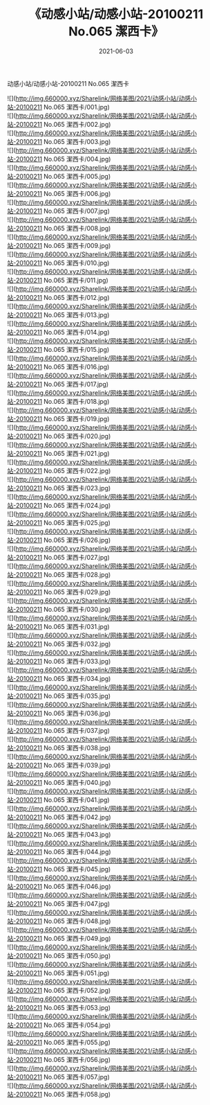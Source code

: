 ﻿---
layout: post
title:  《动感小站/动感小站-20100211 No.065 潔西卡》
date:   2021-06-03
img: http://img.660000.xyz/Sharelink/网络美图/2021/动感小站/动感小站-20100211 No.065 潔西卡/000.jpg
categories: [美女, 清纯, 唯美]
---

动感小站/动感小站-20100211 No.065 潔西卡

 ![](http://img.660000.xyz/Sharelink/网络美图/2021/动感小站/动感小站-20100211 No.065 潔西卡/001.jpg) <br>![](http://img.660000.xyz/Sharelink/网络美图/2021/动感小站/动感小站-20100211 No.065 潔西卡/002.jpg) <br>![](http://img.660000.xyz/Sharelink/网络美图/2021/动感小站/动感小站-20100211 No.065 潔西卡/003.jpg) <br>![](http://img.660000.xyz/Sharelink/网络美图/2021/动感小站/动感小站-20100211 No.065 潔西卡/004.jpg) <br>![](http://img.660000.xyz/Sharelink/网络美图/2021/动感小站/动感小站-20100211 No.065 潔西卡/005.jpg) <br>![](http://img.660000.xyz/Sharelink/网络美图/2021/动感小站/动感小站-20100211 No.065 潔西卡/006.jpg) <br>![](http://img.660000.xyz/Sharelink/网络美图/2021/动感小站/动感小站-20100211 No.065 潔西卡/007.jpg) <br>![](http://img.660000.xyz/Sharelink/网络美图/2021/动感小站/动感小站-20100211 No.065 潔西卡/008.jpg) <br>![](http://img.660000.xyz/Sharelink/网络美图/2021/动感小站/动感小站-20100211 No.065 潔西卡/009.jpg) <br>![](http://img.660000.xyz/Sharelink/网络美图/2021/动感小站/动感小站-20100211 No.065 潔西卡/010.jpg) <br>![](http://img.660000.xyz/Sharelink/网络美图/2021/动感小站/动感小站-20100211 No.065 潔西卡/011.jpg) <br>![](http://img.660000.xyz/Sharelink/网络美图/2021/动感小站/动感小站-20100211 No.065 潔西卡/012.jpg) <br>![](http://img.660000.xyz/Sharelink/网络美图/2021/动感小站/动感小站-20100211 No.065 潔西卡/013.jpg) <br>![](http://img.660000.xyz/Sharelink/网络美图/2021/动感小站/动感小站-20100211 No.065 潔西卡/014.jpg) <br>![](http://img.660000.xyz/Sharelink/网络美图/2021/动感小站/动感小站-20100211 No.065 潔西卡/015.jpg) <br>![](http://img.660000.xyz/Sharelink/网络美图/2021/动感小站/动感小站-20100211 No.065 潔西卡/016.jpg) <br>![](http://img.660000.xyz/Sharelink/网络美图/2021/动感小站/动感小站-20100211 No.065 潔西卡/017.jpg) <br>![](http://img.660000.xyz/Sharelink/网络美图/2021/动感小站/动感小站-20100211 No.065 潔西卡/018.jpg) <br>![](http://img.660000.xyz/Sharelink/网络美图/2021/动感小站/动感小站-20100211 No.065 潔西卡/019.jpg) <br>![](http://img.660000.xyz/Sharelink/网络美图/2021/动感小站/动感小站-20100211 No.065 潔西卡/020.jpg) <br>![](http://img.660000.xyz/Sharelink/网络美图/2021/动感小站/动感小站-20100211 No.065 潔西卡/021.jpg) <br>![](http://img.660000.xyz/Sharelink/网络美图/2021/动感小站/动感小站-20100211 No.065 潔西卡/022.jpg) <br>![](http://img.660000.xyz/Sharelink/网络美图/2021/动感小站/动感小站-20100211 No.065 潔西卡/023.jpg) <br>![](http://img.660000.xyz/Sharelink/网络美图/2021/动感小站/动感小站-20100211 No.065 潔西卡/024.jpg) <br>![](http://img.660000.xyz/Sharelink/网络美图/2021/动感小站/动感小站-20100211 No.065 潔西卡/025.jpg) <br>![](http://img.660000.xyz/Sharelink/网络美图/2021/动感小站/动感小站-20100211 No.065 潔西卡/026.jpg) <br>![](http://img.660000.xyz/Sharelink/网络美图/2021/动感小站/动感小站-20100211 No.065 潔西卡/027.jpg) <br>![](http://img.660000.xyz/Sharelink/网络美图/2021/动感小站/动感小站-20100211 No.065 潔西卡/028.jpg) <br>![](http://img.660000.xyz/Sharelink/网络美图/2021/动感小站/动感小站-20100211 No.065 潔西卡/029.jpg) <br>![](http://img.660000.xyz/Sharelink/网络美图/2021/动感小站/动感小站-20100211 No.065 潔西卡/030.jpg) <br>![](http://img.660000.xyz/Sharelink/网络美图/2021/动感小站/动感小站-20100211 No.065 潔西卡/031.jpg) <br>![](http://img.660000.xyz/Sharelink/网络美图/2021/动感小站/动感小站-20100211 No.065 潔西卡/032.jpg) <br>![](http://img.660000.xyz/Sharelink/网络美图/2021/动感小站/动感小站-20100211 No.065 潔西卡/033.jpg) <br>![](http://img.660000.xyz/Sharelink/网络美图/2021/动感小站/动感小站-20100211 No.065 潔西卡/034.jpg) <br>![](http://img.660000.xyz/Sharelink/网络美图/2021/动感小站/动感小站-20100211 No.065 潔西卡/035.jpg) <br>![](http://img.660000.xyz/Sharelink/网络美图/2021/动感小站/动感小站-20100211 No.065 潔西卡/036.jpg) <br>![](http://img.660000.xyz/Sharelink/网络美图/2021/动感小站/动感小站-20100211 No.065 潔西卡/037.jpg) <br>![](http://img.660000.xyz/Sharelink/网络美图/2021/动感小站/动感小站-20100211 No.065 潔西卡/038.jpg) <br>![](http://img.660000.xyz/Sharelink/网络美图/2021/动感小站/动感小站-20100211 No.065 潔西卡/039.jpg) <br>![](http://img.660000.xyz/Sharelink/网络美图/2021/动感小站/动感小站-20100211 No.065 潔西卡/040.jpg) <br>![](http://img.660000.xyz/Sharelink/网络美图/2021/动感小站/动感小站-20100211 No.065 潔西卡/041.jpg) <br>![](http://img.660000.xyz/Sharelink/网络美图/2021/动感小站/动感小站-20100211 No.065 潔西卡/042.jpg) <br>![](http://img.660000.xyz/Sharelink/网络美图/2021/动感小站/动感小站-20100211 No.065 潔西卡/043.jpg) <br>![](http://img.660000.xyz/Sharelink/网络美图/2021/动感小站/动感小站-20100211 No.065 潔西卡/044.jpg) <br>![](http://img.660000.xyz/Sharelink/网络美图/2021/动感小站/动感小站-20100211 No.065 潔西卡/045.jpg) <br>![](http://img.660000.xyz/Sharelink/网络美图/2021/动感小站/动感小站-20100211 No.065 潔西卡/046.jpg) <br>![](http://img.660000.xyz/Sharelink/网络美图/2021/动感小站/动感小站-20100211 No.065 潔西卡/047.jpg) <br>![](http://img.660000.xyz/Sharelink/网络美图/2021/动感小站/动感小站-20100211 No.065 潔西卡/048.jpg) <br>![](http://img.660000.xyz/Sharelink/网络美图/2021/动感小站/动感小站-20100211 No.065 潔西卡/049.jpg) <br>![](http://img.660000.xyz/Sharelink/网络美图/2021/动感小站/动感小站-20100211 No.065 潔西卡/050.jpg) <br>![](http://img.660000.xyz/Sharelink/网络美图/2021/动感小站/动感小站-20100211 No.065 潔西卡/051.jpg) <br>![](http://img.660000.xyz/Sharelink/网络美图/2021/动感小站/动感小站-20100211 No.065 潔西卡/052.jpg) <br>![](http://img.660000.xyz/Sharelink/网络美图/2021/动感小站/动感小站-20100211 No.065 潔西卡/053.jpg) <br>![](http://img.660000.xyz/Sharelink/网络美图/2021/动感小站/动感小站-20100211 No.065 潔西卡/054.jpg) <br>![](http://img.660000.xyz/Sharelink/网络美图/2021/动感小站/动感小站-20100211 No.065 潔西卡/055.jpg) <br>![](http://img.660000.xyz/Sharelink/网络美图/2021/动感小站/动感小站-20100211 No.065 潔西卡/056.jpg) <br>![](http://img.660000.xyz/Sharelink/网络美图/2021/动感小站/动感小站-20100211 No.065 潔西卡/057.jpg) <br>![](http://img.660000.xyz/Sharelink/网络美图/2021/动感小站/动感小站-20100211 No.065 潔西卡/058.jpg) <br>